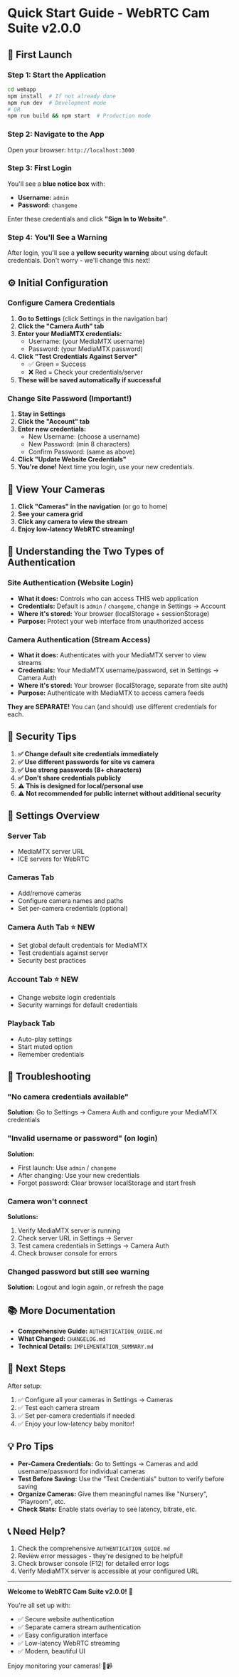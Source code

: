 # Quick Start Guide - WebRTC Cam Suite v2.0.0

## 🚀 First Launch

### Step 1: Start the Application
```bash
cd webapp
npm install  # If not already done
npm run dev  # Development mode
# OR
npm run build && npm start  # Production mode
```

### Step 2: Navigate to the App
Open your browser: `http://localhost:3000`

### Step 3: First Login
You'll see a **blue notice box** with:
- **Username:** `admin`
- **Password:** `changeme`

Enter these credentials and click **"Sign In to Website"**.

### Step 4: You'll See a Warning
After login, you'll see a **yellow security warning** about using default credentials.
Don't worry - we'll change this next!

## ⚙️ Initial Configuration

### Configure Camera Credentials

1. **Go to Settings** (click Settings in the navigation bar)
2. **Click the "Camera Auth" tab**
3. **Enter your MediaMTX credentials:**
   - Username: (your MediaMTX username)
   - Password: (your MediaMTX password)
4. **Click "Test Credentials Against Server"**
   - ✅ Green = Success
   - ❌ Red = Check your credentials/server
5. **These will be saved automatically if successful**

### Change Site Password (Important!)

1. **Stay in Settings**
2. **Click the "Account" tab**
3. **Enter new credentials:**
   - New Username: (choose a username)
   - New Password: (min 8 characters)
   - Confirm Password: (same as above)
4. **Click "Update Website Credentials"**
5. **You're done!** Next time you login, use your new credentials.

## 🎥 View Your Cameras

1. **Click "Cameras" in the navigation** (or go to home)
2. **See your camera grid**
3. **Click any camera to view the stream**
4. **Enjoy low-latency WebRTC streaming!**

## 📖 Understanding the Two Types of Authentication

### Site Authentication (Website Login)
- **What it does:** Controls who can access THIS web application
- **Credentials:** Default is `admin` / `changeme`, change in Settings → Account
- **Where it's stored:** Your browser (localStorage + sessionStorage)
- **Purpose:** Protect your web interface from unauthorized access

### Camera Authentication (Stream Access)
- **What it does:** Authenticates with your MediaMTX server to view streams
- **Credentials:** Your MediaMTX username/password, set in Settings → Camera Auth
- **Where it's stored:** Your browser (localStorage, separate from site auth)
- **Purpose:** Authenticate with MediaMTX to access camera feeds

**They are SEPARATE!** You can (and should) use different credentials for each.

## 🔐 Security Tips

1. **✅ Change default site credentials immediately**
2. **✅ Use different passwords for site vs camera**
3. **✅ Use strong passwords (8+ characters)**
4. **✅ Don't share credentials publicly**
5. **⚠️  This is designed for local/personal use**
6. **⚠️  Not recommended for public internet without additional security**

## 🎨 Settings Overview

### Server Tab
- MediaMTX server URL
- ICE servers for WebRTC

### Cameras Tab
- Add/remove cameras
- Configure camera names and paths
- Set per-camera credentials (optional)

### Camera Auth Tab ⭐ NEW
- Set global default credentials for MediaMTX
- Test credentials against server
- Security best practices

### Account Tab ⭐ NEW
- Change website login credentials
- Security warnings for default credentials

### Playback Tab
- Auto-play settings
- Start muted option
- Remember credentials

## 🐛 Troubleshooting

### "No camera credentials available"
**Solution:** Go to Settings → Camera Auth and configure your MediaMTX credentials

### "Invalid username or password" (on login)
**Solution:** 
- First launch: Use `admin` / `changeme`
- After changing: Use your new credentials
- Forgot password: Clear browser localStorage and start fresh

### Camera won't connect
**Solutions:**
1. Verify MediaMTX server is running
2. Check server URL in Settings → Server
3. Test camera credentials in Settings → Camera Auth
4. Check browser console for errors

### Changed password but still see warning
**Solution:** Logout and login again, or refresh the page

## 📚 More Documentation

- **Comprehensive Guide:** `AUTHENTICATION_GUIDE.md`
- **What Changed:** `CHANGELOG.md`
- **Technical Details:** `IMPLEMENTATION_SUMMARY.md`

## 🎯 Next Steps

After setup:
1. ✅ Configure all your cameras in Settings → Cameras
2. ✅ Test each camera stream
3. ✅ Set per-camera credentials if needed
4. ✅ Enjoy your low-latency baby monitor!

## 💡 Pro Tips

- **Per-Camera Credentials:** Go to Settings → Cameras and add username/password for individual cameras
- **Test Before Saving:** Use the "Test Credentials" button to verify before saving
- **Organize Cameras:** Give them meaningful names like "Nursery", "Playroom", etc.
- **Check Stats:** Enable stats overlay to see latency, bitrate, etc.

## 📞 Need Help?

1. Check the comprehensive `AUTHENTICATION_GUIDE.md`
2. Review error messages - they're designed to be helpful!
3. Check browser console (F12) for detailed error logs
4. Verify MediaMTX server is accessible at your configured URL

---

**Welcome to WebRTC Cam Suite v2.0.0!** 🎉

You're all set up with:
- ✅ Secure website authentication
- ✅ Separate camera stream authentication
- ✅ Easy configuration interface
- ✅ Low-latency WebRTC streaming
- ✅ Modern, beautiful UI

Enjoy monitoring your cameras! 👶📹
